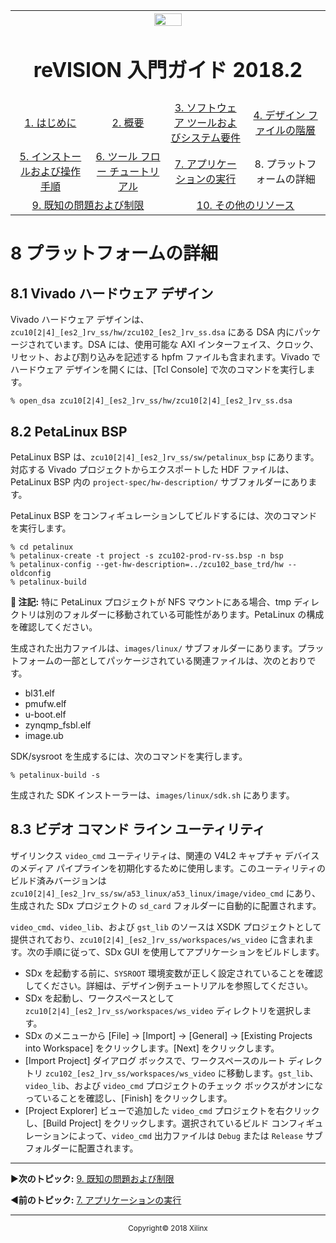 ﻿<table style="width:100%">
  <tr>

<th width="100%" colspan="6"><img src="https://www.xilinx.com/content/dam/xilinx/imgs/press/media-kits/corporate/xilinx-logo.png" width="30%"/><h1>reVISION 入門ガイド 2018.2</h1>
</th>

  </tr>
  <tr>
    <td width="17%" align="center"><a href="README.md">1.  はじめに</a></td>
    <td width="16%" align="center"><a href="overview.md">2.  概要</a></td>
    <td width="17%" align="center"><a href="software-tools-system-requirements.md">3.  ソフトウェア ツールおよびシステム要件</a></td>
    <td width="17%" align="center"><a href="design-file-hierarchy.md">4.  デザイン ファイルの階層</a></td>
</tr>
<tr>
    <td width="17%" align="center"><a href="operating-instructions.md">5.  インストールおよび操作手順</a></td>
    <td width="16%" align="center"><a href="tool-flow-tutorials.md">6.  ツール フロー チュートリアル</a></td>
    <td width="17%" align="center"><a href="run-application.md">7.  アプリケーションの実行</a></td>
    <td width="17%" align="center">8.  プラットフォームの詳細</td>    
  </tr>
<tr>
    <td width="17%" align="center" colspan="2"><a href="known-issues-limitations.md">9.  既知の問題および制限</a></td>
    <td width="16%" align="center" colspan="2"><a href="additional-references.md">10.  その他のリソース</a></td>
</tr>
</table>

# 8 プラットフォームの詳細 

## 8.1 Vivado ハードウェア デザイン

Vivado ハードウェア デザインは、`zcu10[2|4]_[es2_]rv_ss/hw/zcu102_[es2_]rv_ss.dsa` にある DSA 内にパッケージされています。DSA には、使用可能な AXI インターフェイス、クロック、リセット、および割り込みを記述する hpfm ファイルも含まれます。Vivado でハードウェア デザインを開くには、[Tcl Console] で次のコマンドを実行します。

```
% open_dsa zcu10[2|4]_[es2_]rv_ss/hw/zcu10[2|4]_[es2_]rv_ss.dsa
```


## 8.2 PetaLinux BSP 

PetaLinux BSP は、`zcu10[2|4]_[es2_]rv_ss/sw/petalinux_bsp` にあります。対応する Vivado プロジェクトからエクスポートした HDF ファイルは、PetaLinux BSP 内の `project-spec/hw-description/` サブフォルダーにあります。

PetaLinux BSP をコンフィギュレーションしてビルドするには、次のコマンドを実行します。

```
% cd petalinux
% petalinux-create -t project -s zcu102-prod-rv-ss.bsp -n bsp
% petalinux-config --get-hw-description=../zcu102_base_trd/hw --oldconfig
% petalinux-build
```

**:pushpin: 注記:** 特に PetaLinux プロジェクトが NFS マウントにある場合、tmp ディレクトリは別のフォルダーに移動されている可能性があります。PetaLinux の構成を確認してください。

生成された出力ファイルは、`images/linux/` サブフォルダーにあります。プラットフォームの一部としてパッケージされている関連ファイルは、次のとおりです。
* bl31.elf
* pmufw.elf
* u-boot.elf
* zynqmp_fsbl.elf
* image.ub

SDK/sysroot を生成するには、次のコマンドを実行します。

```
% petalinux-build -s
```

生成された SDK インストーラーは、`images/linux/sdk.sh` にあります。

## 8.3 ビデオ コマンド ライン ユーティリティ 

ザイリンクス `video_cmd` ユーティリティは、関連の V4L2 キャプチャ デバイスのメディア パイプラインを初期化するために使用します。このユーティリティのビルド済みバージョンは `zcu10[2|4]_[es2_]rv_ss/sw/a53_linux/a53_linux/image/video_cmd` にあり、生成された SDx プロジェクトの `sd_card` フォルダーに自動的に配置されます。

`video_cmd`、`video_lib`、および `gst_lib` のソースは XSDK プロジェクトとして提供されており、`zcu10[2|4]_[es2_]rv_ss/workspaces/ws_video` に含まれます。次の手順に従って、SDx GUI を使用してアプリケーションをビルドします。
* SDx を起動する前に、`SYSROOT` 環境変数が正しく設定されていることを確認してください。詳細は、デザイン例チュートリアルを参照してください。
* SDx を起動し、ワークスペースとして `zcu10[2|4]_[es2_]rv_ss/workspaces/ws_video` ディレクトリを選択します。
* SDx のメニューから [File] → [Import] → [General] → [Existing Projects into Workspace] をクリックします。[Next] をクリックします。
* [Import Project] ダイアログ ボックスで、ワークスペースのルート ディレクトリ `zcu102_[es2_]rv_ss/workspaces/ws_video` に移動します。`gst_lib`、`video_lib`、および `video_cmd` プロジェクトのチェック ボックスがオンになっていることを確認し、[Finish] をクリックします。
* [Project Explorer] ビューで追加した `video_cmd` プロジェクトを右クリックし、[Build Project] をクリックします。選択されているビルド コンフィギュレーションによって、`video_cmd` 出力ファイルは `Debug` または `Release` サブフォルダーに配置されます。

<hr/>

:arrow_forward:**次のトピック:**  [9.  既知の問題および制限](known-issues-limitations.md)

:arrow_backward:**前のトピック:**  [7.  アプリケーションの実行](run-application.md)
<hr/>
<p align="center"><sup>Copyright&copy; 2018 Xilinx</sup></p>

